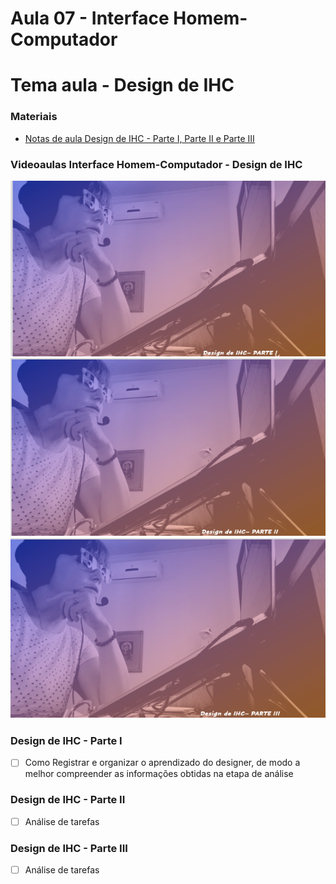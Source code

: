 # Aula 07 - Interface Homem-Computador
# Tema aula - Design de IHC


### Materiais
- [Notas de aula Design de IHC - Parte I, Parte II e Parte III](design_de_ihc.pdf)


### Videoaulas Interface Homem-Computador -  Design de IHC
[![Design de IHC - Parte I](capa_14.png)](https://youtu.be/KkANG3_zaic)
[![Design de IHC - Parte II](capa_15.png)](https://youtu.be/yA6xtST_G8Q)
[![Design de IHC - Parte III](capa_16.png)](https://youtu.be/_fdcRcmcGsw)



### Design de IHC - Parte I 

- [ ]  Como Registrar e organizar o aprendizado do designer, de modo a melhor compreender as informações obtidas na etapa de análise



### Design de IHC - Parte II  

- [ ]  Análise de tarefas


### Design de IHC - Parte III 
- [ ]  Análise de tarefas
